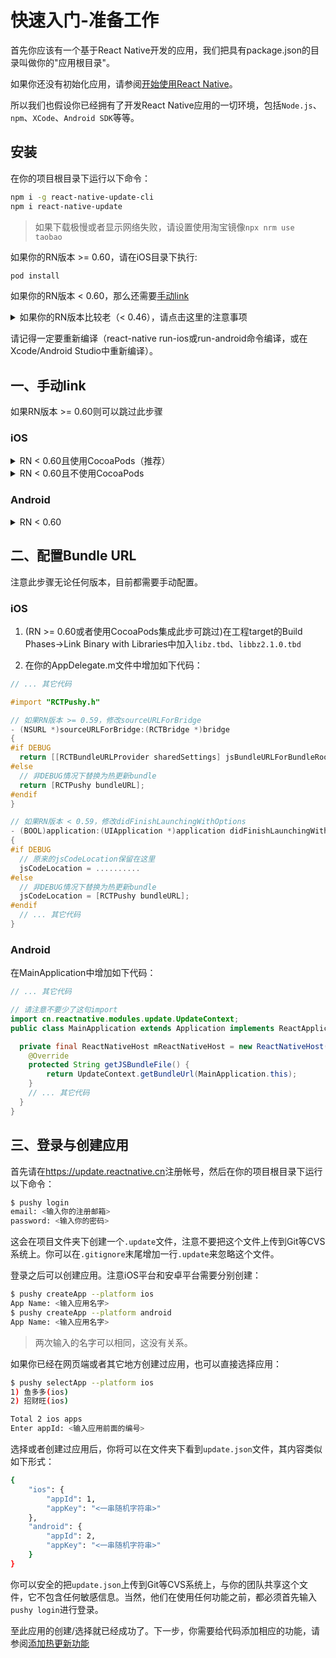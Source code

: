# 快速入门-准备工作

首先你应该有一个基于React Native开发的应用，我们把具有package.json的目录叫做你的"应用根目录"。

如果你还没有初始化应用，请参阅[开始使用React Native](https://reactnative.cn/docs/getting-started.html#content)。

所以我们也假设你已经拥有了开发React Native应用的一切环境，包括`Node.js`、`npm`、`XCode`、`Android SDK`等等。

## 安装

在你的项目根目录下运行以下命令：

```bash
npm i -g react-native-update-cli
npm i react-native-update
```  

> 如果下载极慢或者显示网络失败，请设置使用淘宝镜像`npx nrm use taobao`

如果你的RN版本 >= 0.60，请在iOS目录下执行:

```bash
pod install
```

如果你的RN版本 < 0.60，那么还需要[手动link](#一手动link)


<details>
<summary>
如果你的RN版本比较老（< 0.46），请点击这里的注意事项
</summary>

如果你的RN版本比较老，请按下面表格尝试老一些的版本（但这些版本我们已不再维护，不能保证可以使用）：

| React Native版本 | react-native-update版本 |
| ---------------- | ----------------------- |
| 0.26及以下       | 1.0.x                   |
| 0.27 - 0.28      | 2.x                     |
| 0.29 - 0.33      | 3.x                     |
| 0.34 - 0.45      | 4.x                     |

安装命令示例：
```
npm i react-native-update@4.x
```

如果RN的版本是0.45及以下，你还必须安装[Android NDK](http://androiddevtools.cn)，版本最好选用r10e，并设置环境变量`ANDROID_NDK_HOME`，指向你的NDK根目录(例如`/Users/tdzl2003/Downloads/android-ndk-r10e`)。
</details>


请记得一定要重新编译（react-native run-ios或run-android命令编译，或在Xcode/Android Studio中重新编译）。


## 一、手动link

如果RN版本 >= 0.60则可以跳过此步骤

### iOS

<details>
<summary>RN < 0.60且使用CocoaPods（推荐）</summary>

1. 在ios/Podfile中添加
```
pod 'react-native-update', path: '../node_modules/react-native-update'
```
2. 在项目的ios目录下运行`pod install`
3. 重新编译
   
</details>

<details>
<summary>RN < 0.60且不使用CocoaPods</summary>

1. 在XCode中的Project Navigator里,右键点击`Libraries` ➜ `Add Files to [你的工程名]`
2. 进入`node_modules` ➜ `react-native-update` ➜ `ios 并选中 `RCTPushy.xcodeproj`
3. 在XCode中的project navigator里,选中你的工程,在 `Build Phases` ➜ `Link Binary With Libraries` 中添加 `libRCTPushy.a`
4. 继续在`Build Settings`里搜索`Header Search Path`，添加$(SRCROOT)/../node_modules/react-native-update/ios
5. 重新编译

</details>

### Android


<details>
<summary>RN < 0.60</summary>
1. 在`android/settings.gradle`中添加如下代码:
  	```
  	include ':react-native-update'
  	project(':react-native-update').projectDir = new File(rootProject.projectDir, 	'../node_modules/react-native-update/android')
  	```

2. 在`android/app/build.gradle`的 dependencies 部分增加如下代码:
  	```
      implementation project(':react-native-update')
    ```

3. 打开`android/app/src/main/java/[...]/MainApplication.java`,
  - 在文件开头增加 `import cn.reactnative.modules.update.UpdatePackage;`
  - 在`getPackages()` 方法中增加 `new UpdatePackage()`(注意上一行可能要增加一个逗号)
</details>

## 二、配置Bundle URL

注意此步骤无论任何版本，目前都需要手动配置。

### iOS

1. (RN >= 0.60或者使用CocoaPods集成此步可跳过)在工程target的Build Phases->Link Binary with Libraries中加入`libz.tbd`、`libbz2.1.0.tbd`

2. 在你的AppDelegate.m文件中增加如下代码：

```objective-c
// ... 其它代码

#import "RCTPushy.h"

// 如果RN版本 >= 0.59，修改sourceURLForBridge
- (NSURL *)sourceURLForBridge:(RCTBridge *)bridge
{
#if DEBUG
  return [[RCTBundleURLProvider sharedSettings] jsBundleURLForBundleRoot:@"index" fallbackResource:nil];
#else
  // 非DEBUG情况下替换为热更新bundle
  return [RCTPushy bundleURL];
#endif
}

// 如果RN版本 < 0.59，修改didFinishLaunchingWithOptions
- (BOOL)application:(UIApplication *)application didFinishLaunchingWithOptions:(NSDictionary *)launchOptions
{
#if DEBUG
  // 原来的jsCodeLocation保留在这里
  jsCodeLocation = ..........
#else
  // 非DEBUG情况下替换为热更新bundle
  jsCodeLocation = [RCTPushy bundleURL];
#endif
  // ... 其它代码
}

```

### Android

在MainApplication中增加如下代码：

```java
// ... 其它代码

// 请注意不要少了这句import
import cn.reactnative.modules.update.UpdateContext;
public class MainApplication extends Application implements ReactApplication {

  private final ReactNativeHost mReactNativeHost = new ReactNativeHost(this) {
    @Override
    protected String getJSBundleFile() {
        return UpdateContext.getBundleUrl(MainApplication.this);
    }
    // ... 其它代码
  }
}
```

## 三、登录与创建应用

首先请在<https://update.reactnative.cn>注册帐号，然后在你的项目根目录下运行以下命令：

```bash
$ pushy login
email: <输入你的注册邮箱>
password: <输入你的密码>
```

这会在项目文件夹下创建一个`.update`文件，注意不要把这个文件上传到Git等CVS系统上。你可以在`.gitignore`末尾增加一行`.update`来忽略这个文件。

登录之后可以创建应用。注意iOS平台和安卓平台需要分别创建：

```bash
$ pushy createApp --platform ios
App Name: <输入应用名字>
$ pushy createApp --platform android
App Name: <输入应用名字>
```

> 两次输入的名字可以相同，这没有关系。

如果你已经在网页端或者其它地方创建过应用，也可以直接选择应用：

```bash
$ pushy selectApp --platform ios
1) 鱼多多(ios)
2) 招财旺(ios)

Total 2 ios apps
Enter appId: <输入应用前面的编号>
```

选择或者创建过应用后，你将可以在文件夹下看到`update.json`文件，其内容类似如下形式：

```bash
{
    "ios": {
        "appId": 1,
        "appKey": "<一串随机字符串>"
    },
    "android": {
        "appId": 2,
        "appKey": "<一串随机字符串>"
    }
}
```

你可以安全的把`update.json`上传到Git等CVS系统上，与你的团队共享这个文件，它不包含任何敏感信息。当然，他们在使用任何功能之前，都必须首先输入`pushy login`进行登录。

至此应用的创建/选择就已经成功了。下一步，你需要给代码添加相应的功能，请参阅[添加热更新功能](guide2.md)

